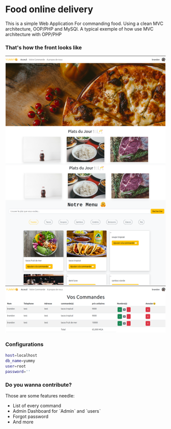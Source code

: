 
# Food online delivery
This is a simple Web Application For commanding food. Using a clean MVC architecture, OOP/PHP and MySQl. A typical exemple of how use MVC architecture with OPP/PHP

### That's how the front looks like
<img src='./assets/screenShoot/Capture d’écran du 2024-11-01 10-07-47.png' />
<img src='./assets/screenShoot/Capture d’écran du 2024-11-01 10-08-27.png' />
<img src='./assets/screenShoot/Capture d’écran du 2024-11-01 10-08-59.png' />

### Configurations

```bash
host=localhost
db_name=yummy
user=root
password=''
```
### Do you wanna contribute?
Those are some features needle:
<ul>
<li>List of every command</li>
  <li>Admin Dashboard for ˋAdminˋ and ˋusersˋ</li>
  <li>Forgot password </li>
  <li>And more</li>
</ul>




